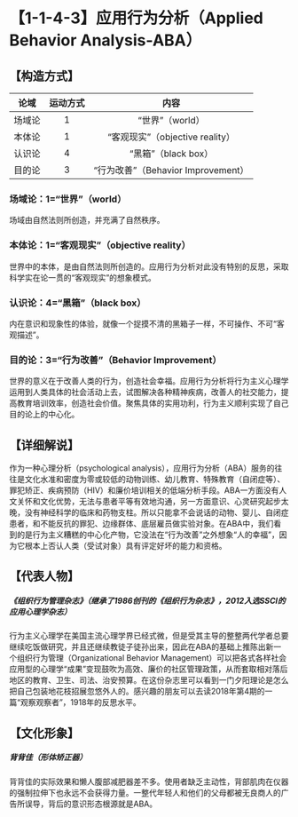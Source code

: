 # 【1-1-4-3】应用行为分析（Applied Behavior Analysis-ABA）
## 【构造方式】
| 论域 | 运动方式           | 内容 |
|:----:|:----------------:|:----:|
| 场域论   |1 |  “世界”（world）  |
| 本体论   | 1|  “客观现实”（objective reality）  |
| 认识论   | 4| “黑箱”（black box）   |
| 目的论   | 3|  “行为改善”（Behavior Improvement）  |

### 场域论：1=“世界”（world）
场域由自然法则所创造，并充满了自然秩序。
### 本体论：1=“客观现实”（objective reality）
世界中的本体，是由自然法则所创造的。应用行为分析对此没有特别的反思，采取科学实在论一贯的“客观现实”的想象模式。
### 认识论：4=“黑箱”（black box）
内在意识和现象性的体验，就像一个捉摸不清的黑箱子一样，不可操作、不可“客观描述”。
### 目的论：3=“行为改善”（Behavior Improvement）
世界的意义在于改善人类的行为，创造社会幸福。应用行为分析将行为主义心理学运用到人类具体的社会活动上去，试图解决各种精神疾病，改善人的社交能力，提高教育培训效率，创造社会价值。聚焦具体的实用功利，行为主义顺利实现了自己目的论上的中心化。

## 【详细解说】
作为一种心理分析（psychological analysis），应用行为分析（ABA）服务的往往是文化水准和密度为零或较低的动物训练、幼儿教育、特殊教育（自闭症等）、罪犯矫正、疾病预防（HIV）和廉价培训相关的低端分析手段。ABA一方面没有人文关怀和文化优势，无法与患者平等有效地沟通，另一方面意识、心灵研究起步太晚，没有神经科学的临床和药物支柱。所以只能拿不会说话的动物、婴儿、自闭症患者，和不能反抗的罪犯、边缘群体、底层雇员做实验对象。在ABA中，我们看到的是行为主义糟糕的中心化产物，它没法在“行为改善”之外想象“人的幸福”，因为它根本上否认人类（受试对象）具有评定好坏的能力和资格。
## 【代表人物】
##### 《组织行为管理杂志》（继承了1986创刊的《组织行为杂志》，2012入选SSCI的应用心理学杂志）
行为主义心理学在美国主流心理学界已经式微，但是受其主导的整整两代学者总要继续吃饭做研究，并且还继续教徒子徒孙出来，因此在ABA的基础上推陈出新一个组织行为管理（Organizational Behavior Management）可以把各式各样社会应用型的心理学“成果”变现鼓吹为高效、廉价的社区管理政策，从而套取相对落后地区的教育、卫生、司法、治安预算。在这份杂志里可以看到一门夕阳理论是怎么把自己包装地花枝招展忽悠外人的。感兴趣的朋友可以去读2018年第4期的一篇“观察观察者”，1918年的反思水平。
## 【文化形象】
##### 背背佳（形体矫正器）
背背佳的实际效果和懒人腹部减肥器差不多。使用者缺乏主动性，背部肌肉在仪器的强制拉伸下也永远不会获得力量。一整代年轻人和他们的父母都被无良商人的广告所误导，背后的意识形态根源就是ABA。
